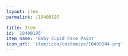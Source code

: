 ```yaml
---
layout: item
permalink: /10400195

title: Item
id: '10400195'
item_name: 'Baby Cupid Face Paint'
icon_url: 'item/icon/customize/10400184.png'
---
```

